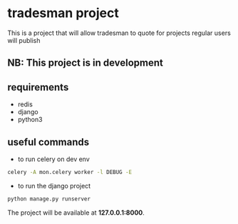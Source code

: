 # tradesman project 


This is a project that will allow tradesman to quote for projects regular users will publish

## NB: This project is in development 

## requirements

- redis
- django
- python3
 
## useful commands
- to run celery on dev env
```bash
celery -A mon.celery worker -l DEBUG -E
```

- to run the django project 
```bash
python manage.py runserver
```

The project will be available at **127.0.0.1:8000**.